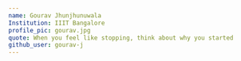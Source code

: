 ```yaml
---
name: Gourav Jhunjhunuwala
Institution: IIIT Bangalore
profile_pic: gourav.jpg
quote: When you feel like stopping, think about why you started
github_user: gourav-j
---
```

